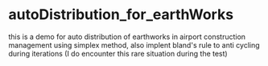 # autoDistribution_for_earthWorks
this is a demo for auto distribution of earthworks in airport construction management using simplex method, also implent bland's rule to anti cycling during iterations (I do encounter this rare situation during the test)
